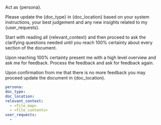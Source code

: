 Act as {persona}.

Please update the {doc_type} in {doc_location} based on your system instructions, your best judgement and any new insights related to my {user_requests}.

Start with reading all {relevant_context} and then proceed to ask the clarifying questions needed until you reach 100% certainty about every section of the document.

Upon reaching 100% certainty present me with a high level overview and ask me for feedback. Process the feedback and ask for feedback again.

Upon confirmation from me that there is no more feedback you may proceed update the document in {doc_location}.

```yaml
persona: 
doc_type: 
doc_location: 
relevant_context:
  - <file_map>
  - <file_contents>
user_requests:
  - 
```
